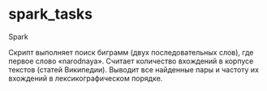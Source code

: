 # spark_tasks
Spark

Скрипт выполняет поиск биграмм (двух последовательных слов), где первое слово «narodnaya». 
Считает количество вхождений в корпусе текстов (статей Википедии).
Выводит все найденные пары и частоту их вхождений в лексикографическом порядке.
